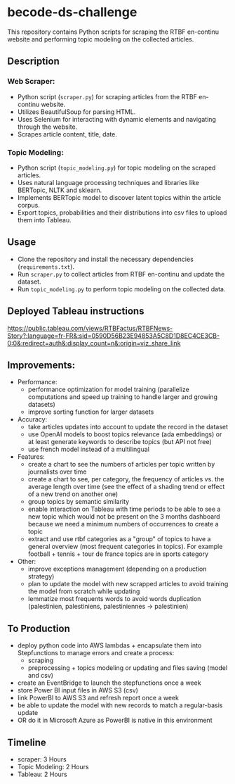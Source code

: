 # becode-ds-challenge

This repository contains Python scripts for scraping the RTBF en-continu website and performing topic modeling on the collected articles.

## Description

### Web Scraper:
- Python script (`scraper.py`) for scraping articles from the RTBF en-continu website.
- Utilizes BeautifulSoup for parsing HTML.
- Uses Selenium for interacting with dynamic elements and navigating through the website.
- Scrapes article content, title, date.

### Topic Modeling:
- Python script (`topic_modeling.py`) for topic modeling on the scraped articles.
- Uses natural language processing techniques and libraries like BERTopic, NLTK and sklearn.
- Implements BERTopic model to discover latent topics within the article corpus.
- Export topics, probabilities and their distributions into csv files to upload them into Tableau.

## Usage

- Clone the repository and install the necessary dependencies (`requirements.txt`).
- Run `scraper.py` to collect articles from RTBF en-continu and update the dataset.
- Run `topic_modeling.py` to perform topic modeling on the collected data.

## Deployed Tableau instructions
https://public.tableau.com/views/RTBFactus/RTBFNews-Story?:language=fr-FR&:sid=0590D56B23E94853A5C8D1D8EC4CE3CB-0:0&:redirect=auth&:display_count=n&:origin=viz_share_link

## Improvements:
- Performance:
  - performance optimization for model training (parallelize computations and speed up training to handle larger and growing datasets)
  - improve sorting function for larger datasets
- Accuracy:
  - take articles updates into account to update the record in the dataset
  - use OpenAI models to boost topics relevance (ada embeddings) or at least generate keywords to describe topics (but API not free)
  - use french model instead of a multilingual
- Features:
  - create a chart to see the numbers of articles per topic written by journalists over time 
  - create a chart to see, per category, the frequency of articles vs. the average length over time (see the effect of a shading trend or effect of a new trend on another one)
  - group topics by semantic similarity
  - enable interaction on Tableau with time periods to be able to see a new topic which would not be present on the 3 months dashboard because we need a minimum numbers of occurrences to create a topic
  - extract and use rtbf categories as a "group" of topics to have a general overview (most frequent categories in topics). For example football + tennis + tour de france topics are in sports category
- Other:
  - improve exceptions management (depending on a production strategy)
  - plan to update the model with new scrapped articles to avoid training the model from scratch while updating
  - lemmatize most frequents words to avoid words duplication (palestinien, palestiniens, palestiniennes -> palestinien)

## To Production
- deploy python code into AWS lambdas + encapsulate them into Stepfunctions to manage errors and create a process:
  - scraping
  - preprocessing + topics modeling or updating and files saving (model and csv)
- create an EventBridge to launch the stepfunctions once a week
- store Power BI input files in AWS S3 (csv)
- link PowerBI to AWS S3 and refresh report once a week 
- be able to update the model with new records to match a regular-basis update
- OR do it in Microsoft Azure as PowerBI is native in this environment
## Timeline
- scraper: 3 Hours
- Topic Modeling: 2 Hours
- Tableau: 2 Hours
